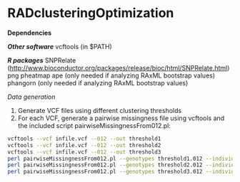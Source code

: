 # RADclusteringOptimization

**Dependencies**

***Other software***
vcftools (in $PATH)

***R packages***
SNPRelate (http://www.bioconductor.org/packages/release/bioc/html/SNPRelate.html)
png
pheatmap
ape (only needed if analyzing RAxML bootstrap values)
phangorn (only needed if analyzing RAxML bootstrap values)



*Data generation*
1) Generate VCF files using different clustering thresholds
2) For each VCF, generate a pairwise missingness file using vcftools and the included script pairwiseMissingnessFrom012.pl:

```bash
vcftools --vcf infile.vcf --012 --out threshold1
vcftools --vcf infile.vcf --012 --out threshold2
vcftools --vcf infile.vcf --012 --out threshold3
perl pairwiseMissingnessFrom012.pl --genotypes threshold1.012 --individuals threshold1.012.indv --out threshold1.missingness
perl pairwiseMissingnessFrom012.pl --genotypes threshold2.012 --individuals threshold2.012.indv --out threshold2.missingness
perl pairwiseMissingnessFrom012.pl --genotypes threshold3.012 --individuals threshold3.012.indv --out threshold3.missingness
```

